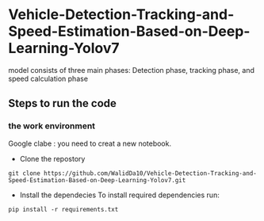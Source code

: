 # Vehicle-Detection-Tracking-and-Speed-Estimation-Based-on-Deep-Learning-Yolov7
model consists of three main phases: Detection phase, tracking phase, and speed calculation phase 



## Steps to run the code 
### the work environment
Google clabe : you need to creat a new notebook.

- Clone  the repostory 
```
git clone https://github.com/WalidDa10/Vehicle-Detection-Tracking-and-Speed-Estimation-Based-on-Deep-Learning-Yolov7.git
```
- Install the dependecies
To install required dependencies run:
```
pip install -r requirements.txt
```
